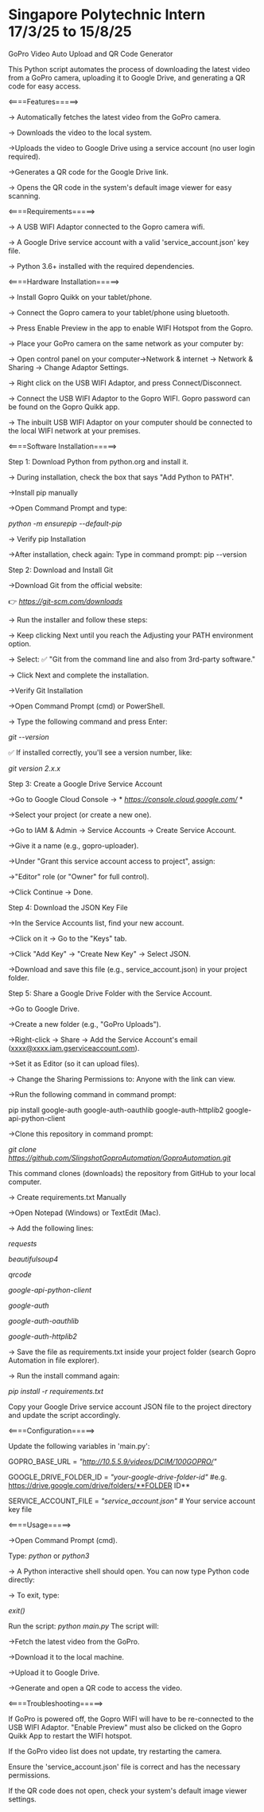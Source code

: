 # Singapore Polytechnic Intern 17/3/25 to 15/8/25

GoPro Video Auto Upload and QR Code Generator

This Python script automates the process of downloading the latest video from a GoPro camera, uploading it to Google Drive, and generating a QR code for easy access.

<====Features=====>

-> Automatically fetches the latest video from the GoPro camera.

-> Downloads the video to the local system.

->Uploads the video to Google Drive using a service account (no user login required).

->Generates a QR code for the Google Drive link.

-> Opens the QR code in the system's default image viewer for easy scanning.

<====Requirements=====>

-> A USB WIFI Adaptor connected to the Gopro camera wifi.

-> A Google Drive service account with a valid 'service_account.json' key file.

-> Python 3.6+ installed with the required dependencies.

<====Hardware Installation=====>

-> Install Gopro Quikk on your tablet/phone. 

-> Connect the Gopro camera to your tablet/phone using bluetooth. 

-> Press Enable Preview in the app to enable WIFI Hotspot from the Gopro.

-> Place your GoPro camera on the same network as your computer by:

-> Open control panel on your computer->Network & internet -> Network & Sharing -> Change Adaptor Settings.

-> Right click on the USB WIFI Adaptor, and press Connect/Disconnect. 

-> Connect the USB WIFI Adaptor to the Gopro WIFI. Gopro password can be found on the Gopro Quikk app.

-> The inbuilt USB WIFI Adaptor on your computer should be connected to the local WIFI network at your premises.

<====Software Installation=====>

Step 1: Download Python from python.org and install it.

-> During installation, check the box that says "Add Python to PATH".

->Install pip manually

->Open Command Prompt and type:

 *python -m ensurepip --default-pip* 

-> Verify pip Installation

->After installation, check again:
Type in command prompt: pip --version

Step 2: Download and Install Git

->Download Git from the official website:

👉  *https://git-scm.com/downloads* 

-> Run the installer and follow these steps:

-> Keep clicking Next until you reach the Adjusting your PATH environment option.

-> Select: ✅ "Git from the command line and also from 3rd-party software."

-> Click Next and complete the installation.

->Verify Git Installation

->Open Command Prompt (cmd) or PowerShell.

-> Type the following command and press Enter:

 *git --version* 

✅ If installed correctly, you'll see a version number, like:

 *git version 2.x.x* 

Step 3: Create a Google Drive Service Account

->Go to Google Cloud Console → * *https://console.cloud.google.com/* *

->Select your project (or create a new one).

->Go to IAM & Admin → Service Accounts → Create Service Account.

->Give it a name (e.g., gopro-uploader).

->Under "Grant this service account access to project", assign:

->"Editor" role (or "Owner" for full control).

->Click Continue → Done.

Step 4:  Download the JSON Key File

->In the Service Accounts list, find your new account.

->Click on it → Go to the "Keys" tab.

->Click "Add Key" → "Create New Key" → Select JSON.

->Download and save this file (e.g., service_account.json) in your project folder.

Step 5: Share a Google Drive Folder with the Service Account.

->Go to Google Drive.

->Create a new folder (e.g., "GoPro Uploads").

->Right-click → Share → Add the Service Account's email (xxxx@xxxx.iam.gserviceaccount.com).

->Set it as Editor (so it can upload files).

-> Change the Sharing Permissions to: Anyone with the link can view.

->Run the following command in command prompt:

pip install google-auth google-auth-oauthlib google-auth-httplib2 google-api-python-client

->Clone this repository in command prompt:

 *git clone https://github.com/SlingshotGoproAutomation/GoproAutomation.git* 

This command clones (downloads) the repository from GitHub to your local computer.

-> Create requirements.txt Manually

->Open Notepad (Windows) or TextEdit (Mac).

-> Add the following lines:

 *requests* 

 *beautifulsoup4* 

 *qrcode* 

 *google-api-python-client* 

 *google-auth* 

 *google-auth-oauthlib* 

 *google-auth-httplib2* 


-> Save the file as requirements.txt inside your project folder (search Gopro Automation in file explorer).

-> Run the install command again:

 *pip install -r requirements.txt* 

Copy your Google Drive service account JSON file to the project directory and update the script accordingly.


<====Configuration=====>

Update the following variables in 'main.py':

GOPRO_BASE_URL = *"http://10.5.5.9/videos/DCIM/100GOPRO/"*

GOOGLE_DRIVE_FOLDER_ID =  *"your-google-drive-folder-id"*  #e.g. https://drive.google.com/drive/folders/**FOLDER ID**

SERVICE_ACCOUNT_FILE =  *"service_account.json"*   # Your service account key file

<====Usage=====>

->Open Command Prompt (cmd).

Type: *python*
or *python3*

-> A Python interactive shell should open. You can now type Python code directly:

-> To exit, type:

*exit()*

Run the script:
*python main.py*
The script will:

->Fetch the latest video from the GoPro.

->Download it to the local machine.

->Upload it to Google Drive.

->Generate and open a QR code to access the video.

<====Troubleshooting=====>

If GoPro is powered off, the Gopro WIFI will have to be re-connected to the USB WIFI Adaptor. "Enable Preview" must also be clicked on the Gopro Quikk App to restart the WIFI hotspot.

If the GoPro video list does not update, try restarting the camera.

Ensure the 'service_account.json' file is correct and has the necessary permissions.

If the QR code does not open, check your system's default image viewer settings.
